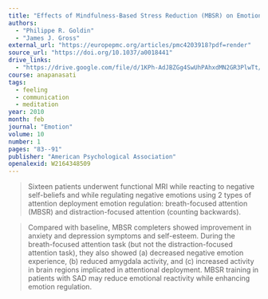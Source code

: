```yaml
---
title: "Effects of Mindfulness-Based Stress Reduction (MBSR) on Emotion Regulation in Social Anxiety Disorder (SAD)"
authors:
  - "Philippe R. Goldin"
  - "James J. Gross"
external_url: "https://europepmc.org/articles/pmc4203918?pdf=render"
source_url: "https://doi.org/10.1037/a0018441"
drive_links:
  - "https://drive.google.com/file/d/1KPh-AdJBZGg4SwUhPAhxdMN2GR3PlwTt/view?usp=drivesdk"
course: anapanasati
tags:
  - feeling
  - communication
  - meditation
year: 2010
month: feb
journal: "Emotion"
volume: 10
number: 1
pages: "83--91"
publisher: "American Psychological Association"
openalexid: W2164348509
---
```


> Sixteen patients underwent functional MRI while reacting to negative self-beliefs and while regulating negative emotions using 2 types of attention deployment emotion regulation: breath-focused attention (MBSR) and distraction-focused attention (counting backwards).

> Compared with baseline, MBSR completers showed improvement in anxiety and depression symptoms and self-esteem.
> During the breath-focused attention task (but not the distraction-focused attention task), they also showed (a) decreased negative emotion experience, (b) reduced amygdala activity, and (c) increased activity in brain regions implicated in attentional deployment.
> MBSR training in patients with SAD may reduce emotional reactivity while enhancing emotion regulation.
